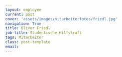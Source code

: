 ```yaml
---
layout: employee
current: post
cover: 'assets/images/mitarbeiterfotos/friedl.jpg'
navigation: True
title: Oliver Friedl
job-title: Studentische Hilfskraft
tags: Mitarbeiter
class: post-template
email: 
---
```

  


